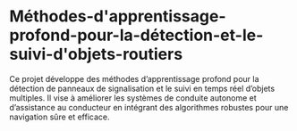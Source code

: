 # Méthodes-d'apprentissage-profond-pour-la-détection-et-le-suivi-d'objets-routiers
Ce projet développe des méthodes d’apprentissage profond pour la détection de panneaux de signalisation et le suivi en temps réel d’objets multiples. Il vise à améliorer les systèmes de conduite autonome et d’assistance au conducteur en intégrant des algorithmes robustes pour une navigation sûre et efficace.
